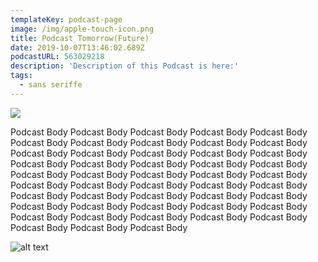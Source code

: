 ```yaml
---
templateKey: podcast-page
image: /img/apple-touch-icon.png
title: Podcast Tomorrow(Future)
date: 2019-10-07T13:46:02.689Z
podcastURL: 563029218
description: 'Description of this Podcast is here:'
tags:
  - sans seriffe
---
```

![](/img/cagatio.jpg)

Podcast Body Podcast Body Podcast Body Podcast Body Podcast Body Podcast Body Podcast Body Podcast Body Podcast Body Podcast Body Podcast Body Podcast Body Podcast Body Podcast Body Podcast Body Podcast Body Podcast Body Podcast Body Podcast Body Podcast Body Podcast Body Podcast Body Podcast Body Podcast Body Podcast Body Podcast Body Podcast Body Podcast Body Podcast Body Podcast Body Podcast Body Podcast Body Podcast Body Podcast Body Podcast Body Podcast Body Podcast Body Podcast Body Podcast Body Podcast Body Podcast Body Podcast Body Podcast Body Podcast Body Podcast Body Podcast Body Podcast Body Podcast Body 

![alt text](/img/upload4.jpg "eye")
